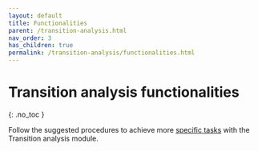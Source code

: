 ```yaml
---
layout: default
title: Functionalities
parent: /transition-analysis.html
nav_order: 3
has_children: true
permalink: /transition-analysis/functionalities.html
---
```


# Transition analysis functionalities
{: .no_toc }

Follow the suggested procedures to achieve more <u>specific tasks</u> with the Transition analysis module.
